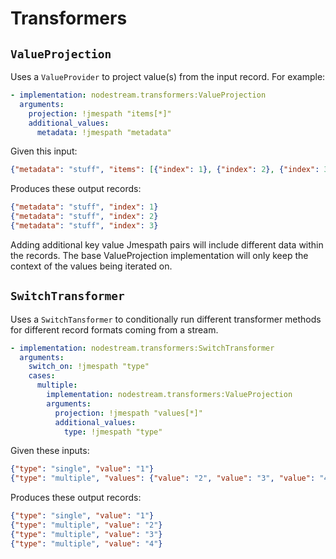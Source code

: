 # Transformers

## `ValueProjection`

Uses a `ValueProvider` to project value(s) from the input record. For example:

```yaml
- implementation: nodestream.transformers:ValueProjection
  arguments:
    projection: !jmespath "items[*]"
    additional_values:
      metadata: !jmespath "metadata"
```

Given this input:

```json
{"metadata": "stuff", "items": [{"index": 1}, {"index": 2}, {"index": 3}]}
```

Produces these output records:

```json
{"metadata": "stuff", "index": 1}
{"metadata": "stuff", "index": 2}
{"metadata": "stuff", "index": 3}
```

Adding additional key value Jmespath pairs will include different data within the records.
The base ValueProjection implementation will only keep the context of the values being iterated on.

## `SwitchTransformer`

Uses a `SwitchTansformer` to conditionally run different transformer methods for different record formats coming from a stream.

```yaml
- implementation: nodestream.transformers:SwitchTransformer
  arguments:
    switch_on: !jmespath "type"
    cases: 
      multiple:
        implementation: nodestream.transformers:ValueProjection
        arguments:
          projection: !jmespath "values[*]"
          additional_values:
            type: !jmespath "type"
```

Given these inputs:

```json
{"type": "single", "value": "1"}
{"type": "multiple", "values": {"value": "2", "value": "3", "value": "4"}}
```

Produces these output records:

```json
{"type": "single", "value": "1"}
{"type": "multiple", "value": "2"}
{"type": "multiple", "value": "3"}
{"type": "multiple", "value": "4"}
```